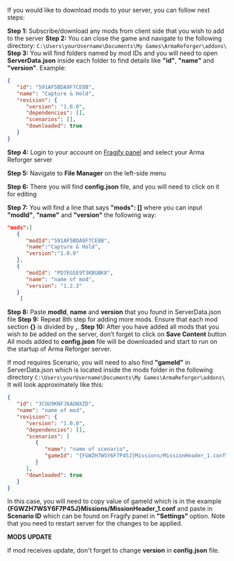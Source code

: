 If you would like to download mods to your server, you can follow next steps:

**Step 1:** Subscribe/download any mods from client side that you wish to add to the server
**Step 2:** You can close the game and navigate to the following directory: `C:\Users\yourUsername\Documents\My Games\ArmaReforger\addons\`
**Step 3:** You will find folders named by mod IDs and you will need to open **ServerData.json** inside each folder to find details like **"id"**, **"name"** and **"version"**. Example:
```json
{
   "id": "591AF5BDA9F7CE8B",
   "name": "Capture & Hold",
   "revision": {
      "version": "1.0.0",
      "dependencies": [],
      "scenarios": [],
      "downloaded": true
   }
}
```
**Step 4:** Login to your account on [Fragify panel](https://panel.fragify.net/) and select your Arma Reforger server

**Step 5:** Navigate to **File Manager** on the left-side menu

**Step 6:** There you will find **config.json** file, and you will need to click on it for editing

**Step 7:** You will find a line that says **"mods": []** where you can input **"modId"**, **"name"** and **"version"** the following way:
```json
"mods":[
   {
      "modId":"591AF5BDA9F7CE8B",
      "name":"Capture & Hold",
      "version":"1.0.0"
   },
   {
      "modId": "PD7EGSE9T3KBGBK8",
      "name": "name of mod",
      "version": "1.2.3"
   }
    ]
```
**Step 8:** Paste **modId**, **name** and **version** that you found in ServerData.json file
**Step 9:** Repeat 8th step for adding more mods. Ensure that each mod section **{}** is divided by **,**.
**Step 10:** After you have added all mods that you wish to be added on the server, don’t forget to click on **Save Content** button
All mods added to **config.json** file will be downloaded and start to run on the startup of Arma Reforger server.

If mod requires Scenario, you will need to also find **"gameId"** in ServerData.json which is located inside the mods folder in the following directory `C:\Users\yourUsername\Documents\My Games\ArmaReforger\addons\`
It will look approximately like this:
```json
{
   "id": "3CUU9KNFJ6AUNXZD",
   "name": "name of mod",
   "revision": {
      "version": "1.0.0",
      "dependencies": [],
      "scenarios": [
         {
            "name": "name of scenario",
            "gameId": "{FGWZH7WSY6F7P45J}Missions/MissionHeader_1.conf"
         }
      ],
      "downloaded": true
   }
}
```
In this case, you will need to copy value of gameId which is in the example **{FGWZH7WSY6F7P45J}Missions/MissionHeader_1.conf** and paste in **Scenario ID** which can be found on Fragify panel in **"Settings"** option.
Note that you need to restart server for the changes to be applied.

**MODS UPDATE**

If mod receives update, don't forget to change **version** in **config.json** file.